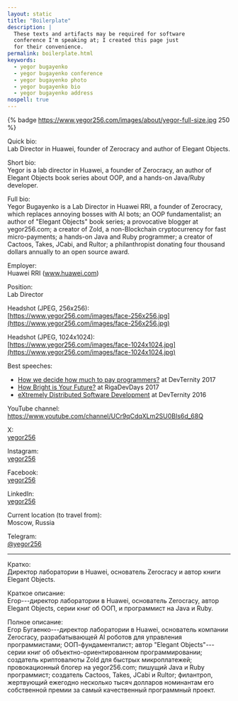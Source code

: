 ```yaml
---
layout: static
title: "Boilerplate"
description: |
  These texts and artifacts may be required for software
  conference I'm speaking at; I created this page just
  for their convenience.
permalink: boilerplate.html
keywords:
  - yegor bugayenko
  - yegor bugayenko conference
  - yegor bugayenko photo
  - yegor bugayenko bio
  - yegor bugayenko address
nospell: true
---
```


{% badge https://www.yegor256.com/images/about/yegor-full-size.jpg 250 %}

Quick bio:<br/>
Lab Director in Huawei, founder of Zerocracy and author of Elegant Objects.

Short bio:<br/>
Yegor is a lab director in Huawei,
a founder of Zerocracy,
an author of Elegant Objects book series about OOP,
and a hands-on Java/Ruby developer.

Full bio:<br/>
Yegor Bugayenko is a Lab Director in Huawei RRI,
a founder of Zerocracy, which replaces annoying bosses with AI bots;
an OOP fundamentalist;
an author of "Elegant Objects" book series;
a provocative blogger at yegor256.com;
a creator of Zold, a non-Blockchain cryptocurrency for fast micro-payments;
a hands-on Java and Ruby programmer;
a creator of Cactoos, Takes, JCabi, and Rultor;
a philanthropist donating four thousand dollars annually to an open source award.

Employer:<br/>
Huawei RRI (www.huawei.com)

Position:<br/>
Lab Director

Headshot (JPEG, 256x256):<br/>
[https://www.yegor256.com/images/face-256x256.jpg](https://www.yegor256.com/images/face-256x256.jpg)

Headshot (JPEG, 1024x1024):<br/>
[https://www.yegor256.com/images/face-1024x1024.jpg](https://www.yegor256.com/images/face-1024x1024.jpg)

Best speeches:

  * [How we decide how much to pay programmers?](https://www.youtube.com/watch?v=6mfo_FHL3PE) at DevTernity 2017
  * [How Bright is Your Future?](https://www.youtube.com/watch?v=IGbteQpTNCA) at RigaDevDays 2017
  * [eXtremely Distributed Software Development](https://www.youtube.com/watch?v=7EytYc7K5JA) at DevTernity 2016

YouTube channel:<br/>
https://www.youtube.com/channel/UCr9qCdqXLm2SU0BIs6d_68Q

X:<br/>
[yegor256](https://x.com/yegor256)

Instagram:<br/>
[yegor256](https://instagram.com/yegor256)

Facebook:<br/>
[yegor256](https://www.facebook.com/yegor256)

LinkedIn:<br/>
[yegor256](https://www.linkedin.com/in/yegor256)

Current location (to travel from):<br/>
Moscow, Russia

<!--
Postal address:<br/>
555 Bryant Str, Ste 470,<br/>
Palo Alto, CA 94301, USA.
-->

Telegram:<br/>
[@yegor256](https://t.me/yegor256)

<hr/>

Кратко:<br/>
Директор лаборатории в Huawei, основатель Zerocracy и автор книги Elegant Objects.

Краткое описание:<br/>
Егор---директор лаборатории в Huawei,
основатель Zerocracy,
автор Elegant Objects, серии книг об ООП,
и программист на Java и Ruby.

Полное описание:<br/>
Егор Бугаенко---директор лаборатории в Huawei,
основатель компании Zerocracy, разрабатывающей AI роботов для управления программистами;
ООП-фундаменталист;
автор "Elegant Objects"---серии книг об объектно-ориентированном программировании;
создатель криптовалюты Zold для быстрых микроплатежей;
провокационный блогер на yegor256.com;
пишущий Java и Ruby программист;
создатель Cactoos, Takes, JCabi и Rultor;
филантроп, жертвующий ежегодно несколько тысяч долларов номинантам его собственной премии за самый качественный программный проект.
